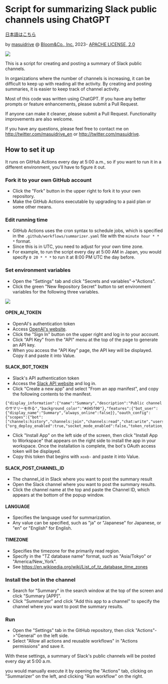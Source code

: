 # Script for summarizing Slack public channels using ChatGPT

[日本語はこちら](./README.ja.md)

by [masuidrive](https://twitter.com/masuidrive) @ [Bloom&Co., Inc.](https://www.bloom-and-co.com/) 2023-
[APACHE LICENSE, 2.0](https://www.apache.org/licenses/LICENSE-2.0)

![](https://raw.githubusercontent.com/masuidrive/slack-summarizer/main/images/slack-summarized.en.png)

This is a script for creating and posting a summary of Slack public channels.

In organizations where the number of channels is increasing, it can be difficult to keep up with reading all the activity. By creating and posting summaries, it is easier to keep track of channel activity.

Most of this code was written using ChatGPT. If you have any better prompts or feature enhancements, please submit a Pull Request.

If anyone can make it cleaner, please submit a Pull Request. Functionality improvements are also welcome.

If you have any questions, please feel free to contact me on http://twitter.com/masuidrive_en or http://twitter.com/masuidrive.

## How to set it up

It runs on GitHub Actions every day at 5:00 a.m., so if you want to run it in a different environment, you'll have to figure it out.

### Fork it to your own GitHub account

- Click the "Fork" button in the upper right to fork it to your own repository.
- Make the GitHub Actions executable by upgrading to a paid plan or some other means.

### Edit running time

- GitHub Actions uses the cron syntax to schedule jobs, which is specified in the `.github/workflows/summarizer.yaml` file with the `minute hour * * *` format.
- Since this is in UTC, you need to adjust for your own time zone.
- For example, to run the script every day at 5:00 AM in Japan, you would specify `0 20 * * *` to run it at 8:00 PM UTC the day before.

### Set environment variables

- Open the "Settings" tab and click "Secrets and variables"->"Actions".
- Click the green "New Repository Secret" button to set environment variables for the following three variables.

![](https://raw.githubusercontent.com/masuidrive/slack-summarizer/main/images/github-settings.png)

#### OPEN_AI_TOKEN

- OpenAI's authentication token
- Access [OpenAI's website](https://platform.openai.com/).
- Click the "Sign In" button on the upper right and log in to your account.
- Click "API Key" from the "API" menu at the top of the page to generate an API key.
- When you access the "API Key" page, the API key will be displayed. Copy it and paste it into Value.

#### SLACK_BOT_TOKEN

- Slack's API authentication token
- Access the [Slack API website](https://api.slack.com/) and log in.
- Click "Create a new app" and select "From an app manifest", and copy the following contents to the manifest.

```
{"display_information":{"name":"Summary","description":"Public channelのサマリーを作る","background_color":"#d45f00"},"features":{"bot_user":{"display_name":"Summary","always_online":false}},"oauth_config":{"scopes":{"bot":["channels:history","channels:join","channels:read","chat:write","users:read"]}},"settings":{"org_deploy_enabled":true,"socket_mode_enabled":false,"token_rotation_enabled":false}}
```

- Click "Install App" on the left side of the screen, then click "Install App to Workspace" that appears on the right side to install the app in your workspace. Once the installation is complete, the bot's OAuth access token will be displayed.
- Copy this token that begins with `xoxb-` and paste it into Value.

#### SLACK_POST_CHANNEL_ID

- The channel_id in Slack where you want to post the summary result
- Open the Slack channel where you want to post the summary results.
- Click the channel name at the top and paste the Channel ID, which appears at the bottom of the popup window.

#### LANGUAGE

- Specifies the language used for summarization.
- Any value can be specified, such as "ja" or "Japanese" for Japanese, or "en" or "English" for English.

#### TIMEZONE

- Specifies the timezone for the primarily read region.
- Specify in the "TZ database name" format, such as "Asia/Tokyo" or "America/New_York".
- See https://en.wikipedia.org/wiki/List_of_tz_database_time_zones

### Install the bot in the channel

- Search for "Summary" in the search window at the top of the screen and click "Summary [APP]".
- Click "Summarizer" and click "Add this app to a channel" to specify the channel where you want to post the summary results.

### Run

- Open the "Settings" tab in the GitHub repository, then click "Actions"->"General" on the left side.
- Select "Allow all actions and reusable workflows" in "Actions permissions" and save it.

With these settings, a summary of Slack's public channels will be posted every day at 5:00 a.m.

you would manually execute it by opening the "Actions" tab, clicking on "Summarizer" on the left, and clicking "Run workflow" on the right.
